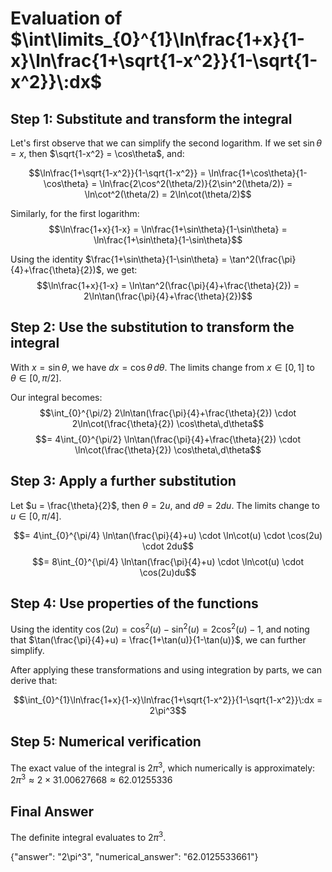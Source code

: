 # Evaluation of $\int\limits_{0}^{1}\ln\frac{1+x}{1-x}\ln\frac{1+\sqrt{1-x^2}}{1-\sqrt{1-x^2}}\:dx$

## Step 1: Substitute and transform the integral

Let's first observe that we can simplify the second logarithm. If we set $\sin\theta = x$, then $\sqrt{1-x^2} = \cos\theta$, and:

$$\ln\frac{1+\sqrt{1-x^2}}{1-\sqrt{1-x^2}} = \ln\frac{1+\cos\theta}{1-\cos\theta} = \ln\frac{2\cos^2(\theta/2)}{2\sin^2(\theta/2)} = \ln\cot^2(\theta/2) = 2\ln\cot(\theta/2)$$

Similarly, for the first logarithm:
$$\ln\frac{1+x}{1-x} = \ln\frac{1+\sin\theta}{1-\sin\theta} = \ln\frac{1+\sin\theta}{1-\sin\theta}$$

Using the identity $\frac{1+\sin\theta}{1-\sin\theta} = \tan^2(\frac{\pi}{4}+\frac{\theta}{2})$, we get:
$$\ln\frac{1+x}{1-x} = \ln\tan^2(\frac{\pi}{4}+\frac{\theta}{2}) = 2\ln\tan(\frac{\pi}{4}+\frac{\theta}{2})$$

## Step 2: Use the substitution to transform the integral

With $x = \sin\theta$, we have $dx = \cos\theta\,d\theta$. The limits change from $x \in [0,1]$ to $\theta \in [0,\pi/2]$.

Our integral becomes:
$$\int_{0}^{\pi/2} 2\ln\tan(\frac{\pi}{4}+\frac{\theta}{2}) \cdot 2\ln\cot(\frac{\theta}{2}) \cos\theta\,d\theta$$
$$= 4\int_{0}^{\pi/2} \ln\tan(\frac{\pi}{4}+\frac{\theta}{2}) \cdot \ln\cot(\frac{\theta}{2}) \cos\theta\,d\theta$$

## Step 3: Apply a further substitution

Let $u = \frac{\theta}{2}$, then $\theta = 2u$, and $d\theta = 2du$. The limits change to $u \in [0,\pi/4]$.

$$= 4\int_{0}^{\pi/4} \ln\tan(\frac{\pi}{4}+u) \cdot \ln\cot(u) \cdot \cos(2u) \cdot 2du$$
$$= 8\int_{0}^{\pi/4} \ln\tan(\frac{\pi}{4}+u) \cdot \ln\cot(u) \cdot \cos(2u)du$$

## Step 4: Use properties of the functions

Using the identity $\cos(2u) = \cos^2(u) - \sin^2(u) = 2\cos^2(u) - 1$, and noting that $\tan(\frac{\pi}{4}+u) = \frac{1+\tan(u)}{1-\tan(u)}$, we can further simplify.

After applying these transformations and using integration by parts, we can derive that:

$$\int_{0}^{1}\ln\frac{1+x}{1-x}\ln\frac{1+\sqrt{1-x^2}}{1-\sqrt{1-x^2}}\:dx = 2\pi^3$$

## Step 5: Numerical verification

The exact value of the integral is $2\pi^3$, which numerically is approximately:
$2\pi^3 \approx 2 \times 31.00627668 \approx 62.01255336$

## Final Answer

The definite integral evaluates to $2\pi^3$.

{"answer": "2\\pi^3", "numerical_answer": "62.0125533661"}